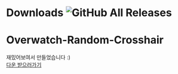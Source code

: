  # Downloads   ![GitHub All Releases](https://img.shields.io/github/downloads/CwhiteKJ/Overwatch-Random-Crosshair/total)   

# Overwatch-Random-Crosshair
재밌어보여서 만들었습니다 :)    
[다운 받으러가기](https://github.com/CwhiteKJ/Overwatch-Random-Crosshair/releases/tag/1.0.0)
